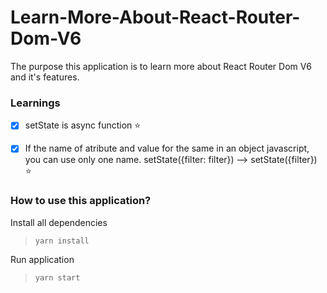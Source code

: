 # Learn-More-About-React-Router-Dom-V6

The purpose this application is to learn more about React Router Dom V6 and it's features.

### Learnings

- [x] setState is async function :star:

- [x] If the name of atribute and value for the same in an object javascript, you can use only one name. setState({filter: filter}) --> setState({filter}) :star:

### How to use this application?

Install all dependencies

> `yarn install`

Run application

> `yarn start`
